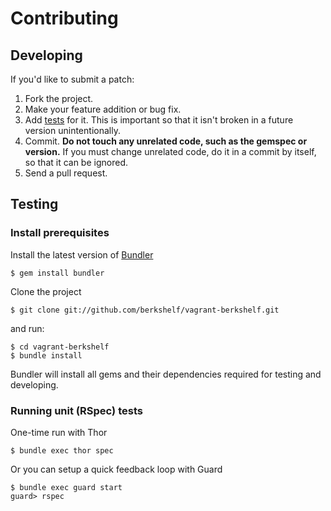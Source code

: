 # Contributing

## Developing

If you'd like to submit a patch:

1. Fork the project.
2. Make your feature addition or bug fix.
3. Add [tests](#testing) for it. This is important so that it isn't broken in a
   future version unintentionally.
4. Commit. **Do not touch any unrelated code, such as the gemspec or version.**
   If you must change unrelated code, do it in a commit by itself, so that it
   can be ignored.
5. Send a pull request.

## Testing

### Install prerequisites

Install the latest version of [Bundler](http://gembundler.com)

    $ gem install bundler

Clone the project

    $ git clone git://github.com/berkshelf/vagrant-berkshelf.git

and run:

    $ cd vagrant-berkshelf
    $ bundle install

Bundler will install all gems and their dependencies required for testing and developing.

### Running unit (RSpec) tests

One-time run with Thor

    $ bundle exec thor spec

Or you can setup a quick feedback loop with Guard

    $ bundle exec guard start
    guard> rspec
